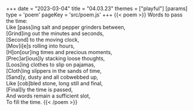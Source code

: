 +++
date = "2023-03-04"
title = "04.03.23"
themes = ["playful"]
[params]
  type = 'poem'
  pageKey = 'src/poem.js'
+++
{{< poem >}}
Words to pass the time:  
Like [pass]ing salt and pepper grinders between,  
[Grind]ing out the minutes and seconds,  
[Second] to the moving clock,  
[Mov]i[e]s rolling into hours,  
[H]on[our]ing times and precious moments,  
[Prec]ar[ious]ly stacking loose thoughts,  
[Loos]ing clothes to slip on pajamas,  
[Cloth]ing slippers in the sands of time,  
[Sand]y, dusty and all cobwebbed up,  
Like [cob]bled stone, long still and final,  
[Final]ly the time is passed,  
And words remain a sufficient slot,  
To fill the time.
{{< /poem >}}